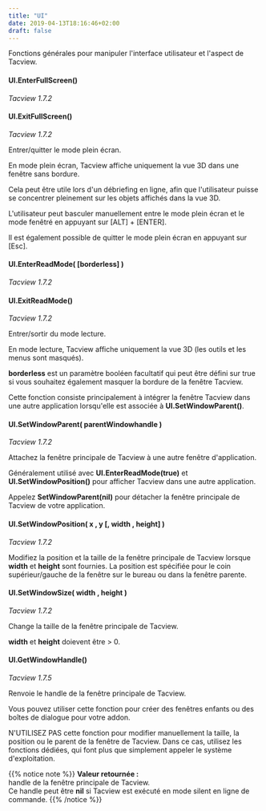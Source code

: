 ```yaml
---
title: "UI"
date: 2019-04-13T18:16:46+02:00
draft: false
---
```


Fonctions générales pour manipuler l'interface utilisateur et l'aspect de Tacview.

#### UI.EnterFullScreen()
*Tacview 1.7.2*
#### UI.ExitFullScreen()
*Tacview 1.7.2*

Entrer/quitter le mode plein écran.

En mode plein écran, Tacview affiche uniquement la vue 3D dans une fenêtre sans bordure.

Cela peut être utile lors d'un débriefing en ligne, afin que l'utilisateur puisse se concentrer pleinement sur les objets affichés dans la vue 3D.

L'utilisateur peut basculer manuellement entre le mode plein écran et le mode fenêtré en appuyant sur [ALT] + [ENTER].

Il est également possible de quitter le mode plein écran en appuyant sur [Esc].


#### UI.EnterReadMode( [borderless] )
*Tacview 1.7.2*
#### UI.ExitReadMode()
*Tacview 1.7.2*

Entrer/sortir du mode lecture.

En mode lecture, Tacview affiche uniquement la vue 3D (les outils et les menus sont masqués).

**borderless** est un paramètre booléen facultatif qui peut être défini sur true si vous souhaitez également masquer la bordure de la fenêtre Tacview.

Cette fonction consiste principalement à intégrer la fenêtre Tacview dans une autre application lorsqu'elle est associée à **UI.SetWindowParent()**.


#### UI.SetWindowParent( parentWindowhandle )
*Tacview 1.7.2*

Attachez la fenêtre principale de Tacview à une autre fenêtre d'application.

Généralement utilisé avec **UI.EnterReadMode(true)** et **UI.SetWindowPosition()** pour afficher Tacview dans une autre application.

Appelez **SetWindowParent(nil)** pour détacher la fenêtre principale de Tacview de votre application.


#### UI.SetWindowPosition( x , y [, width , height] )
*Tacview 1.7.2*

Modifiez la position et la taille de la fenêtre principale de Tacview lorsque **width** et **height** sont fournies.
La position est spécifiée pour le coin supérieur/gauche de la fenêtre sur le bureau ou dans la fenêtre parente.


#### UI.SetWindowSize( width , height )
*Tacview 1.7.2*

Change la taille de la fenêtre principale de Tacview.

**width** et **height** doievent être > 0.


#### UI.GetWindowHandle()
*Tacview 1.7.5*

Renvoie le handle de la fenêtre principale de Tacview.

Vous pouvez utiliser cette fonction pour créer des fenêtres enfants ou des boîtes de dialogue pour votre addon.

N'UTILISEZ PAS cette fonction pour modifier manuellement la taille, la position ou le parent de la fenêtre de Tacview. Dans ce cas, utilisez les fonctions dédiées, qui font plus que simplement appeler le système d'exploitation.

{{% notice note %}}
**Valeur retournée :**<br>
		handle de la fenêtre principale de Tacview.<br>
		Ce handle peut être **nil** si Tacview est exécuté en mode silent en ligne de commande.
{{% /notice %}}
